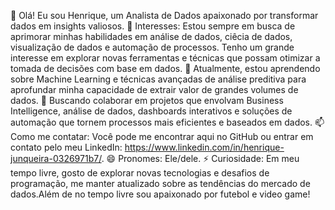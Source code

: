 👋 Olá! Eu sou Henrique, um Analista de Dados apaixonado por transformar dados em insights valiosos.
👀 Interesses: Estou sempre em busca de aprimorar minhas habilidades em análise de dados, ciêcia de dados, visualização de dados e automação de processos. 
Tenho um grande interesse em explorar novas ferramentas e técnicas que possam otimizar a tomada de decisões com base em dados.
🌱 Atualmente, estou aprendendo sobre Machine Learning e técnicas avançadas de análise preditiva para aprofundar minha capacidade de extrair valor de grandes volumes de dados.
💞️ Buscando colaborar em projetos que envolvam Business Intelligence, análise de dados, dashboards interativos e soluções de automação que tornem processos mais 
eficientes e baseados em dados.
📫 Como me contatar: Você pode me encontrar aqui no GitHub ou entrar em contato pelo meu LinkedIn: https://www.linkedin.com/in/henrique-junqueira-0326971b7/.
😄 Pronomes: Ele/dele.
⚡ Curiosidade: Em meu tempo livre, gosto de explorar novas tecnologias e desafios de programação, me manter atualizado sobre as tendências do mercado de dados.Além de no tempo livre 
sou apaixonado por futebol e video game!
